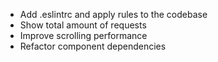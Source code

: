 - Add .eslintrc and apply rules to the codebase
- Show total amount of requests
- Improve scrolling performance
- Refactor component dependencies
